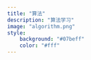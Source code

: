 ```yaml
---
title: "算法"
description: "算法学习"
image: "algorithm.png"
style:
    background: "#07beff"
    color: "#fff"
---
```

